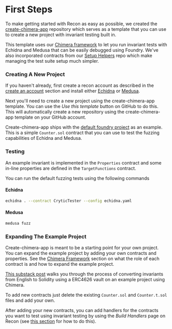 # First Steps

To make getting started with Recon as easy as possible, we created the [create-chimera-app](https://github.com/Recon-Fuzz/create-chimera-app/tree/main) repository which serves as a template that you can use to create a new project with invariant testing built in. 

This template uses our [Chimera framework](./chimera_framework.md) to let you run invariant tests with Echidna and Medusa that can be easily debugged using Foundry. We've also incorporated contracts from our [Setup Helpers](./setup_helpers.md) repo which make managing the test suite setup much simpler.

### Creating A New Project
If you haven't already, first create a recon account as described in the [create an account](./introduction.md#creating-an-account) section and install either [Echidna](https://github.com/crytic/echidna) or [Medusa](https://github.com/crytic/medusa). 

Next you'll need to create a new project using the create-chimera-app template. You can use the _Use this template_ button on GitHub to do this. This will automatically create a new repository using the create-chimera-app template on your GitHub account. 

Create-chimera-app ships with the [default foundry project](https://book.getfoundry.sh/projects/creating-a-new-project) as an example. This is a simple `Counter.sol` contract that you can use to test the fuzzing capabilities of Echidna and Medusa. 


### Testing 
An example invariant is implemented in the `Properties` contract and some in-line properties are defined in the `TargetFunctions` contract. 

You can run the default fuzzing tests using the following commands

#### Echidna
```bash
echidna . --contract CryticTester --config echidna.yaml
```

#### Medusa
```bash
medusa fuzz
```

<!-- To run your tests on Recon, follow the instructions in the [Running Jobs](./running_jobs.md) section.  -->

### Expanding The Example Project
Create-chimera-app is meant to be a starting point for your own project. You can expand the example project by adding your own contracts and properties. See the [Chimera Framework](./chimera_framework.md) section on what the role of each contract is and how to expand the example project. 

[This substack post](https://getrecon.substack.com/p/implementing-your-first-few-invariants?r=34r2zr) walks you through the process of converting invariants from English to Solidity using a ERC4626 vault on an example project using Chimera.

To add new contracts just delete the existing `Counter.sol` and `Counter.t.sol` files and add your own. 

After adding your new contracts, you can add handlers for the contracts you want to test using invariant testing by using the _Build Handlers_ page on Recon (see [this section](./building_handlers.md) for how to do this). 



